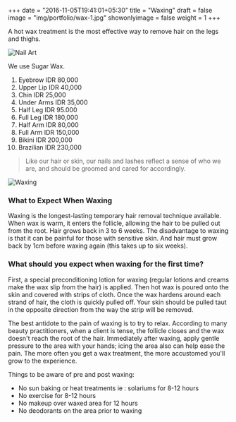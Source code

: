 +++
date = "2016-11-05T19:41:01+05:30"
title = "Waxing"
draft = false
image = "img/portfolio/wax-1.jpg"
showonlyimage = false
weight = 1
+++

A hot wax treatment is the most effective way to remove hair on the legs and thighs. 

![Nail Art](/img/portfolio/wax-1.jpg)

<!--more-->

We use Sugar Wax.

1. Eyebrow IDR 80,000
2. Upper Lip IDR 40,000
3. Chin IDR 25,000
4. Under Arms IDR 35,000
5. Half Leg IDR 95.000
6. Full Leg IDR 180,000
7. Half Arm IDR 80,000
8. Full Arm IDR 150,000
9. Bikini IDR 200,000
10. Brazilian IDR 230,000

> Like our hair or skin, our nails and lashes reflect a sense of who we are, and should be groomed and cared for accordingly.

![Waxing](/img/portfolio/wax-2.jpg)

### What to Expect When Waxing
Waxing is the longest-lasting temporary hair removal technique available. When wax is warm, it enters the follicle, allowing the hair to be pulled out from the root. Hair grows back in 3 to 6 weeks. The disadvantage to waxing is that it can be painful for those with sensitive skin. And hair must grow back by 1cm before waxing again (this takes up to six weeks).

### What should you expect when waxing for the first time?
First, a special preconditioning lotion for waxing (regular lotions and creams make the wax slip from the hair) is applied. Then hot wax is poured onto the skin and covered with strips of cloth. Once the wax hardens around each strand of hair, the cloth is quickly pulled off. Your skin should be pulled taut in the opposite direction from the way the strip will be removed.

The best antidote to the pain of waxing is to try to relax. According to many beauty practitioners, when a client is tense, the follicle closes and the wax doesn't reach the root of the hair. Immediately after waxing, apply gentle pressure to the area with your hands; icing the area also can help ease the pain. The more often you get a wax treatment, the more accustomed you'll grow to the experience.

Things to be aware of pre and post waxing:
- No sun baking or heat treatments ie : solariums for 8-12 hours
- No exercise for 8-12 hours
- No makeup over waxed area for 12 hours
- No deodorants on the area prior to waxing